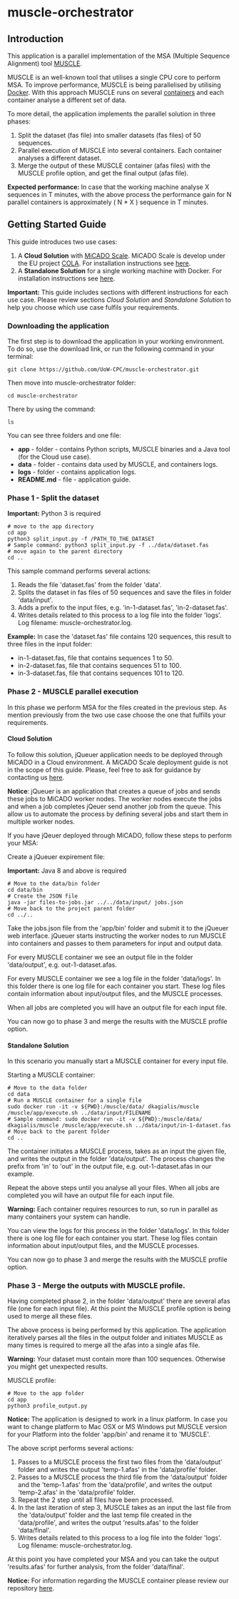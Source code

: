 # muscle-orchestrator

## Introduction
This application is a parallel implementation of the MSA (Multiple Sequence Alignment) tool [MUSCLE](https://www.drive5.com/muscle/).

MUSCLE is an well-known tool that utilises a single CPU core to perform MSA. To improve performance, MUSCLE is being parallelised by utilising [Docker](https://www.docker.com/).
With this approach MUSCLE runs on several [containers](https://www.docker.com/resources/what-container) and each container analyse a different set of data.

To more detail, the application implements the parallel solution in three phases:
1. Split the dataset (fas file) into smaller datasets (fas files) of 50 sequences.
2. Parallel execution of MUSCLE into several containers. Each container analyses a different dataset.
3. Merge the output of these MUSCLE container (afas files) with the MUSCLE profile option, and get the final output (afas file).

__Expected performance:__
In case that the working machine analyse X sequences in T minutes, with the above process the performance gain for N parallel containers is approximately ( N * X ) sequence in T minutes.

## Getting Started Guide

This guide introduces two use cases:
1. A __Cloud Solution__ with [MiCADO Scale](https://micado-scale.eu/). MiCADO Scale is develop under the EU project [COLA](https://project-cola.eu/). For installation instructions see [here](https://micado-scale.readthedocs.io/en/latest/).
2. A __Standalone Solution__ for a single working machine with Docker. For installation instructions see [here](https://docs.docker.com/get-docker/).

__Important:__ This guide includes sections with different instructions for each use case. Please review sections _Cloud Solution_ and _Standalone Solution_ to help you choose which use case fulfils your requirements.


### Downloading the application
The first step is to download the application in your working environment.
To do so, use the download link, or run the following command in your terminal:
 ```
git clone https://github.com/UoW-CPC/muscle-orchestrator.git
 ```

Then move into muscle-orchestrator folder:
 ```
cd muscle-orchestrator
 ```

There by using the command:
 ```
ls
 ```
You can see three folders and one file:
* __app__ - folder - contains Python scripts, MUSCLE binaries and a Java tool (for the Cloud use case).
* __data__ - folder - contains data used by MUSCLE, and containers logs.
* __logs__ - folder - contains application logs.
* __README.md__ - file - application guide.


### Phase 1 - Split the dataset

 __Important:__ Python 3 is required

 ```
 # move to the app directory
 cd app
 python3 split_input.py -f /PATH_TO_THE_DATASET
 # Sample command: python3 split_input.py -f ../data/dataset.fas
 # move again to the parent directory
 cd ..
 ```
 This sample command performs several actions:
 1. Reads the file 'dataset.fas' from the folder 'data'.
 2. Splits the dataset in fas files of 50 sequences and save the files in folder 'data/input'.
 3. Adds a prefix to the input files, e.g. 'in-1-dataset.fas', 'in-2-dataset.fas'.
 4. Writes details related to this process to a log file into the folder 'logs'. Log filename: muscle-orchestrator.log.

 __Example:__ In case the 'dataset.fas' file contains 120 sequences, this result to three files in the input folder:
 * in-1-dataset.fas, file that contains sequences 1 to 50.
 * in-2-dataset.fas, file that contains sequences 51 to 100.
 * in-3-dataset.fas, file that contains sequences 101 to 120.


 ### Phase 2 - MUSCLE parallel execution

In this phase we perform MSA for the files created in the previous step. As mention previously from the two use case choose the one that fulfills your requirements.

#### Cloud Solution

To follow this solution, jQueuer application needs to be deployed through MiCADO in a Cloud environment.
A MiCADO Scale deployment guide is not in the scope of this guide. Please, feel free to ask for guidance by contacting us [here](https://micado-scale.eu/contact/).

__Notice__: jQueuer is an application that creates a queue of jobs and sends these jobs to MiCADO worker nodes. The worker nodes execute the jobs and when a job completes jQeuer send another job from the queue.
This allow us to automate the process by defining several jobs and start them in multiple worker nodes.

If you have jQeuer deployed through MiCADO, follow these steps to perform your MSA:

Create a jQueuer expirement file:

__Important:__ Java 8 and above is required

 ```
 # Move to the data/bin folder
 cd data/bin
 # Create the JSON file
java -jar files-to-jobs.jar ../../data/input/ jobs.json
 # Move back to the project parent folder
 cd ../..
 ```
Take the jobs.json file from the 'app/bin' folder and submit it to the jQueuer web interface.
jQueuer starts instructing the worker nodes to run MUSCLE into containers and passes to them parameters for input and output data.

For every MUSCLE container we see an output file in the folder 'data/output', e.g. out-1-dataset.afas.

For every MUSCLE container we see a log file in the folder 'data/logs'. In this folder there is one log file for each container you start. These log files contain information about input/output files, and the MUSCLE processes.

When all jobs are completed you will have an output file for each input file.

You can now go to phase 3 and merge the results with the MUSCLE profile option.

#### Standalone Solution

In this scenario you manually start a MUSCLE container for every input file.

Starting a MUSCLE container:

 ```
 # Move to the data folder
 cd data
 # Run a MUSCLE container for a single file
 sudo docker run -it -v ${PWD}:/muscle/data/ dkagialis/muscle /muscle/app/execute.sh ../data/input/FILENAME
 # Sample command: sudo docker run -it -v ${PWD}:/muscle/data/ dkagialis/muscle /muscle/app/execute.sh ../data/input/in-1-dataset.fas
 # Move back to the parent folder
 cd ..
 ```

 The container initiates a MUSCLE process, takes as an input the given file, and writes the output in the folder 'data/output'. The process changes the prefix from 'in' to 'out' in the output file, e.g. out-1-dataset.afas in our example.

 Repeat the above steps until you analyse all your files. When all jobs are completed you will have an output file for each input file.

__Warning:__ Each container requires resources to run, so run in parallel as many containers your system can handle.

You can view the logs for this process in the folder 'data/logs'. In this folder there is one log file for each container you start. These log files contain information about input/output files, and the MUSCLE processes.

You can now go to phase 3 and merge the results with the MUSCLE profile option.

### Phase 3 - Merge the outputs with MUSCLE profile.

Having completed phase 2, in the folder 'data/output' there are several afas file (one for each input file). At this point the MUSCLE profile option is being used to merge all these files.

The above process is being performed by this application. The application iteratively parses all the files in the output folder and initiates MUSCLE as many times is required to merge all the afas into a single afas file.

 __Warning:__ Your dataset must contain more than 100 sequences. Otherwise you might get unexpected results.

MUSCLE profile:

 ```
 # Move to the app folder
 cd app
python3 profile_output.py
 ```
__Notice:__ The application is designed to work in a linux platform. In case you want to change platform to Mac OSX or MS Windows put MUSCLE version for your Platform into the folder 'app/bin' and rename it to 'MUSCLE'.

 The above script performs several actions:
 1. Passes to a MUSCLE process the first two files from the 'data/output' folder and writes the output 'temp-1.afas' in the 'data/profile' folder.
 2. Passes to a MUSCLE process the third file from the 'data/output' folder and the 'temp-1.afas' from the 'data/profile', and writes the output 'temp-2.afas' in the 'data/profile' folder.
 3. Repeat the 2 step until all files have been processed.
 4. In the last iteration of step 3, MUSCLE takes as an input the last file from the 'data/output' folder and the last temp file created in the 'data/profile', and writes the output 'results.afas' to the folder 'data/final'.
 5. Writes details related to this process to a log file into the folder 'logs'. Log filename: muscle-orchestrator.log.

 At this point you have completed your MSA and you can take the output 'results.afas' for further analysis, from the folder 'data/final'.


 __Notice:__ For information regarding the MUSCLE container please review our repository [here](https://github.com/UoW-CPC/muscle-container).




